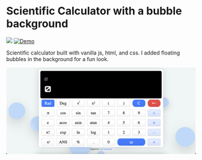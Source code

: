 # Scientific Calculator with a bubble background

![](https://img.shields.io/github/languages/top/nanifour/scientific-calculator?style=for-the-badge)        [![Demo](https://img.shields.io/badge/Site_Demo-informational?style=for-the-badge&logo=github)](https://nanifour.github.io/scientific-calculator/)

Scientific calculator built with vanilla js, html, and css. I added floating bubbles in the background for a fun look.


![screenshot](screenshot.png)





